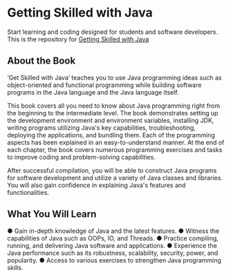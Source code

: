 # Getting Skilled with Java
Start learning and coding designed for students and software developers.
This is the repository for [Getting Skilled with Java](https://bpbonline.com/products/getting-skilled-with-java?_pos=1&_sid=0a6bdd33b&_ss=r&variant=41549951008968)
## About the Book
‘Get Skilled with Java’ teaches you to use Java programming ideas such as object-oriented and functional programming while building software programs in the Java language and the Java language itself.
 
This book covers all you need to know about Java programming right from the beginning to the intermediate level. The book demonstrates setting up the development environment and environment variables, installing JDK, writing programs utilizing Java's key capabilities, troubleshooting, deploying the applications, and bundling them. Each of the programming aspects has been explained in an easy-to-understand manner. At the end of each chapter, the book covers numerous programming exercises and tasks to improve coding and problem-solving capabilities.
 
After successful compilation, you will be able to construct Java programs for software development and utilize a variety of Java classes and libraries. You will also gain confidence in explaining Java's features and functionalities.
## What You Will Learn
● Gain in-depth knowledge of Java and the latest features.
● Witness the capabilities of Java such as OOPs, IO, and Threads.
● Practice compiling, running, and delivering Java software and applications.
● Experience the Java performance such as its robustness, scalability, security, power, and popularity.
● Access to various exercises to strengthen Java programming skills.

